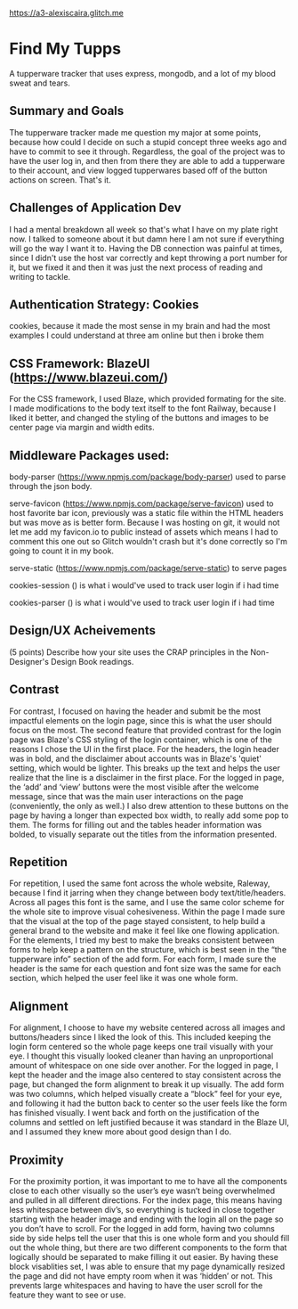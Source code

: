https://a3-alexiscaira.glitch.me

# Find My Tupps

A tupperware tracker that uses express, mongodb, and a lot of my blood sweat and tears.

## Summary and Goals

The tupperware tracker made me question my major at some points, because how could I decide on such a stupid concept three
weeks ago and have to commit to see it through. Regardless, the goal of the project was to have the user log in, and then from
there they are able to add a tupperware to their account, and view logged tupperwares based off of the button actions on screen.
That's it.

## Challenges of Application Dev

I had a mental breakdown all week so that's what I have on my plate right now. I talked to someone about it but damn here I am
not sure if everything will go the way I want it to. Having the DB connection was painful at times, since I didn't use the
host var correctly and kept throwing a port number for it, but we fixed it and then it was just the next process of reading and
writing to tackle.

## Authentication Strategy: Cookies

cookies, because it made the most sense in my brain and had the most examples I could understand at three am online but then i broke them

## CSS Framework: BlazeUI (https://www.blazeui.com/)

For the CSS framework, I used Blaze, which provided formating for the site. I made modifications to the body
text itself to the font Railway, because I liked it better, and changed the styling of the buttons and images to be center page via margin and width edits.

## Middleware Packages used:

body-parser (https://www.npmjs.com/package/body-parser) used to parse through the json body.

serve-favicon (https://www.npmjs.com/package/serve-favicon) used to host favorite bar icon, previously was a static file within the HTML headers but was move as is better form.
Because I was hosting on git, it would not let me add my favicon.io to public instead of assets which means I had to comment this one out
so Glitch wouldn't crash but it's done correctly so I'm going to count it in my book.

serve-static (https://www.npmjs.com/package/serve-static) to serve pages

cookies-session () is what i would've used to track user login if i had time

cookies-parser () is what i would've used to track user login if i had time

## Design/UX Acheivements

(5 points) Describe how your site uses the CRAP principles in the Non-Designer's Design Book readings.

## Contrast

For contrast, I focused on having the header and submit be the most impactful elements on the login page, since this is what the user should focus on the most. The second feature that provided contrast for the login page was Blaze's CSS styling of the login container, which is one of the reasons I chose the UI in the first place. For the headers, the login header was in bold, and the disclaimer about accounts was in Blaze's 'quiet' setting, which would be lighter. This breaks up the text and helps the user realize that the line is a disclaimer in the first place. For the logged in page, the ‘add’ and ‘view’ buttons were the most visible after the welcome message, since that was the main user interactions on the page (conveniently, the only as well.) I also drew attention to these buttons on the page by having a longer than expected box width, to really add some pop to them. The forms for filling out and the tables header information was bolded, to visually separate out the titles from the information presented.

## Repetition

For repetition, I used the same font across the whole website, Raleway, because I find it jarring when they change between body text/title/headers. Across all pages this font is the same, and I use the same color scheme for the whole site to improve visual cohesiveness. Within the page I made sure that the visual at the top of the page stayed consistent, to help build a general brand to the website and make it feel like one flowing application. For the elements, I tried my best to make the breaks consistent between forms to help keep a pattern on the structure, which is best seen in the “the tupperware info” section of the add form. For each form, I made sure the header is the same for each question and font size was the same for each section, which helped the user feel like it was one whole form.

## Alignment

For alignment, I choose to have my website centered across all images and buttons/headers since I liked the look of this. This included keeping the login form centered so the whole page keeps one trail visually with your eye. I thought this visually looked cleaner than having an unproportional amount of whitespace on one side over another. For the logged in page, I kept the header and the image also centered to stay consistent across the page, but changed the form alignment to break it up visually. The add form was two columns, which helped visually create a “block” feel for your eye, and following it had the button back to center so the user feels like the form has finished visually. I went back and forth on the justification of the columns and settled on left justified because it was standard in the Blaze UI, and I assumed they knew more about good design than I do.

## Proximity

For the proximity portion, it was important to me to have all the components close to each other visually so the user’s eye wasn’t being overwhelmed and pulled in all different directions. For the index page, this means having less whitespace between div’s, so everything is tucked in close together starting with the header image and ending with the login all on the page so you don’t have to scroll. For the logged in add form, having two columns side by side helps tell the user that this is one whole form and you should fill out the whole thing, but there are two different components to the form that logically should be separated to make filling it out easier. By having these block visablities set, I was able to ensure that my page dynamically resized the page and did not have empty room when it was ‘hidden’ or not. This prevents large whitespaces and having to have the user scroll for the feature they want to see or use.
